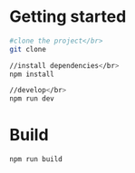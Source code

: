 # Getting started
```bash
#clone the project</br>
git clone 

//install dependencies</br>
npm install

//develop</br>
npm run dev
```

# Build
```bash
npm run build
```
